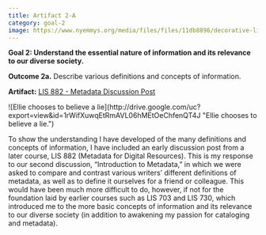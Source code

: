 ```yaml
---
title: Artifact 2-A
category: goal-2
image: https://www.nyemmys.org/media/files/files/11db8896/decorative-line-break-29.png
---
```


**Goal 2: Understand the essential nature of information and its relevance to our diverse society.**

**Outcome 2a.** Describe various definitions and concepts of information.

**Artifact:** [LIS 882 - Metadata Discussion Post](https://docs.google.com/document/d/1Dh5eeqC4Hb1ei3OEH93dMeO86xJyX_bxGA6D5ry66cM/edit?usp=sharing)

<div class="image-left" markdown="1">
![Ellie chooses to believe a lie](http://drive.google.com/uc?export=view&id=1rWifXuwqEtRmAVL06hMEtOeChfenQT4J "Ellie chooses to believe a lie.")
</div>

To show the understanding I have developed of the many definitions and concepts of information, I have included an early discussion post from a later course, LIS 882 (Metadata for Digital Resources). This is my response to our second discussion, “Introduction to Metadata,” in which we were asked to compare and contrast various writers’ different definitions of metadata, as well as to define it ourselves for a friend or colleague. This would have been much more difficult to do, however, if not for the foundation laid by earlier courses such as LIS 703 and LIS 730, which introduced me to the more basic concepts of information and its relevance to our diverse society (in addition to  awakening my passion for cataloging and metadata).